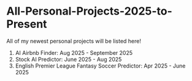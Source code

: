 # All-Personal-Projects-2025-to-Present

All of my newest personal projects will be listed here!
1. AI Airbnb Finder: Aug 2025 - September 2025
2. Stock AI Predictor: June 2025 - Aug 2025
3. English Premier League Fantasy Soccer Predictor: Apr 2025 - June 2025
